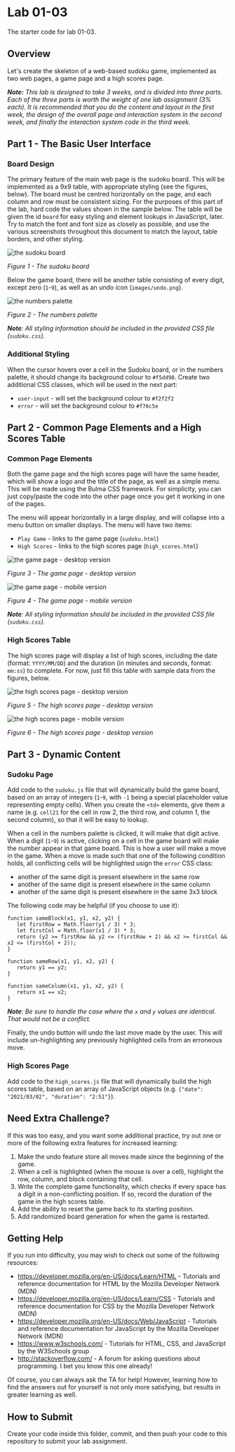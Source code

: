 # Lab 01-03

The starter code for lab 01-03.


## Overview

Let's create the skeleton of a web-based sudoku game, implemented as two web pages, a game page and a high scores page.

_**Note:** This lab is designed to take 3 weeks, and is divided into three parts.  Each of the three parts is worth the weight of one lab assignment (3% each).  It is recommended that you do the content and layout in the first week, the design of the overall page and interaction system in the second week, and finally the interaction system code in the third week._


## Part 1 - The Basic User Interface


### Board Design

The primary feature of the main web page is the sudoku board.  This will be implemented as a 9x9 table, with appropriate styling (see the figures, below).  The board must be centred horizontally on the page, and each column and row must be consistent sizing.  For the purposes of this part of the lab, hard code the values shown in the sample below.  The table will be given the id `board` for easy styling and element lookups in JavaScript, later.  Try to match the font and font size as closely as possible, and use the various screenshots throughout this document to match the layout, table borders, and other styling.

![the sudoku board](documentation_images/sudoku_board.png)

_Figure 1 - The sudoku board_

Below the game board, there will be another table consisting of every digit, except zero (`1`-`9`), as well as an undo icon (`images/undo.png`).

![the numbers palette](documentation_images/palette.png)

_Figure 2 - The numbers palette_

_**Note**:  All styling information should be included in the provided CSS file (`sudoku.css`)._


### Additional Styling

When the cursor hovers over a cell in the Sudoku board, or in the numbers palette, it should change its background colour to `#f5dd90`.  Create two additional CSS classes, which will be used in the next part:
- `user-input` - will set the background colour to `#f2f2f2`
- `error` - will set the background colour to `#f76c5e`


## Part 2 - Common Page Elements and a High Scores Table


### Common Page Elements

Both the game page and the high scores page will have the same header, which will show a logo and the title of the page, as well as a simple menu.  This will be made using the Bulma CSS framework.  For simplicity, you can just copy/paste the code into the other page once you get it working in one of the pages.

The menu will appear horizontally in a large display, and will collapse into a menu button on smaller displays.  The menu will have two items:
- `Play Game` - links to the game page (`sudoku.html`)
- `High Scores` - links to the high scores page (`high_scores.html`)

![the game page - desktop version](documentation_images/game_page_desktop.png)

_Figure 3 - The game page - desktop version_

![the game page - mobile version](documentation_images/game_page_mobile.png)

_Figure 4 - The game page - mobile version_

_**Note**:  All styling information should be included in the provided CSS file (`sudoku.css`)._


### High Scores Table
The high scores page will display a list of high scores, including the date (format: `YYYY/MM/DD`) and the duration (in minutes and seconds, format: `mm:ss`) to complete.  For now, just fill this table with sample data from the figures, below.

![the high scores page - desktop version](documentation_images/high_scores_page_desktop.png)

_Figure 5 - The high scores page - desktop version_

![the high scores page - mobile version](documentation_images/high_scores_page_mobile.png)

_Figure 6 - The high scores page - desktop version_


## Part 3 - Dynamic Content


### Sudoku Page

Add code to the `sudoku.js` file that will dynamically build the game board, based on an array of integers (`1`-`9`, with `-1` being a special placeholder value representing empty cells).  When you create the `<td>` elements, give them a name (e.g. `cell21` for the cell in row 2, the third row, and column 1, the second column), so that it will be easy to lookup.

When a cell in the numbers palette is clicked, it will make that digit active.  When a digit (`1`-`9`) is active, clicking on a cell in the game board will make the number appear in that game board.  This is how a user will make a move in the game.  When a move is made such that one of the following condition holds, all conflicting cells will be highlighted usign the `error` CSS class:

- another of the same digit is present elsewhere in the same row
- another of the same digit is present elsewhere in the same column
- another of the same digit is present elsewhere in the same 3x3 block

The following code may be helpful (if you choose to use it):

```
function sameBlock(x1, y1, x2, y2) {
   let firstRow = Math.floor(y1 / 3) * 3;
   let firstCol = Math.floor(x1 / 3) * 3;
   return (y2 >= firstRow && y2 <= (firstRow + 2) && x2 >= firstCol && x2 <= (firstCol + 2));
}

function sameRow(x1, y1, x2, y2) {
   return y1 == y2;
}

function sameColumn(x1, y1, x2, y2) {
   return x1 == x2;
}
```

_**Note**: Be sure to handle the case where the `x` and `y` values are identical.  That would not be a conflict._

Finally, the undo button will undo the last move made by the user.  This will include un-highlighting any previously highlighted cells from an erroneous move.


### High Scores Page

Add code to the `high_scores.js` file that will dynamically build the high scores table, based on an array of JavaScript objects (e.g. `{"date": "2021/03/02", "duration": "2:51"}`).


## Need Extra Challenge?

If this was too easy, and you want some additional practice, try out one or more of the following extra features for increased learning:

1. Make the undo feature store all moves made since the beginning of the game.
2. When a cell is highlighted (when the mouse is over a cell), highlight the row, column, and block containing that cell.
3. Write the complete game functionality, which checks if every space has a digit in a non-conflicting position.  If so, record the duration of the game in the high scores table.
4. Add the ability to reset the game back to its starting position.
5. Add randomized board generation for when the game is restarted.


## Getting Help

If you run into difficulty, you may wish to check out some of the following resources:

- https://developer.mozilla.org/en-US/docs/Learn/HTML - Tutorials and reference documentation for HTML by the Mozilla Developer Network (MDN)
- https://developer.mozilla.org/en-US/docs/Learn/CSS - Tutorials and reference documentation for CSS by the Mozilla Developer Network (MDN)
- https://developer.mozilla.org/en-US/docs/Web/JavaScript - Tutorials and reference documentation for JavaScript by the Mozilla Developer Network (MDN)
- https://www.w3schools.com/ - Tutorials for HTML, CSS, and JavaScript by the W3Schools group
- http://stackoverflow.com/ - A forum for asking questions about programming.  I bet you know this one already!

Of course, you can always ask the TA for help!  However, learning how to find the answers out for yourself is not only more satisfying, but results in greater learning as well.


## How to Submit

Create your code inside this folder, commit, and then push your code to this repository to submit your lab assignment.